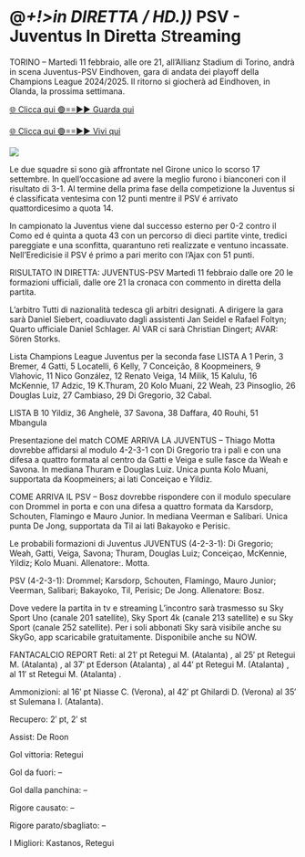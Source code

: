 # @*+!>in DIRETTA / HD.))* PSV - Juventus In Diretta 𝚂treaming #

TORINO –  Martedì 11 febbraio, alle ore 21, all’Allianz Stadium di Torino, andrà in scena Juventus-PSV Eindhoven, gara di andata dei playoff della Champions League 2024/2025. Il ritorno si giocherà ad Eindhoven, in Olanda, la prossima settimana.

[🌐 Clicca qui 🟢==►► Guarda qui](https://t.co/2x4U6gTYit)

[🌐 Clicca qui 🟢==►► Vivi qui](https://t.co/2x4U6gTYit)

<a href="https://t.co/2x4U6gTYit" rel="nofollow" data-target="animated-image.originalLink"><img src="https://camo.githubusercontent.com/1be82823e85778f8a57db5ea2a2e46822e8721e5be32dc31a466a7df3bb16d49/68747470733a2f2f636c6173736963616c7363686f6f6c6f6662616c6c65746c692e636f6d2f6e686b2f72676273727465672e676966" data-canonical-src="https://classicalschoolofballetli.com/nhk/rgbsrteg.gif" style="max-width: 100%; display: inline-block;" data-target="animated-image.originalImage"></a>

Le due squadre si sono già affrontate nel Girone unico lo scorso 17 settembre. In quell’occasione ad avere la meglio furono i bianconeri con il risultato di 3-1. Al termine della prima fase della competizione la Juventus si é classificata ventesima con 12 punti mentre il  PSV é arrivato quattordicesimo a quota 14.

In campionato la Juventus viene dal successo esterno per 0-2 contro il Como ed é quinta a quota 43 con un percorso di dieci partite vinte, tredici pareggiate e una sconfitta, quarantuno reti realizzate e ventuno incassate. Nell’Eredicisie il PSV é primo a pari merito con l’Ajax con 51 punti.

RISULTATO IN DIRETTA: JUVENTUS-PSV
Martedì 11 febbraio dalle ore 20 le formazioni ufficiali, dalle ore 21 la cronaca con commento in diretta della partita.

L’arbitro
Tutti di nazionalità tedesca gli arbitri designati. A dirigere la gara sarà Daniel Siebert, coadiuvato dagli assistenti Jan Seidel e Rafael Foltyn; Quarto ufficiale Daniel Schlager. Al VAR ci sarà Christian Dingert; AVAR: Sören Storks.

Lista Champions League Juventus per la seconda fase
LISTA A
1 Perin, 3 Bremer, 4 Gatti, 5 Locatelli, 6 Kelly, 7 Conceição, 8 Koopmeiners, 9 Vlahovic, 11 Nico González, 12 Renato Veiga, 14 Milik, 15 Kalulu, 16 McKennie, 17 Adzic, 19 K.Thuram, 20 Kolo Muani, 22 Weah, 23 Pinsoglio, 26 Douglas Luiz, 27 Cambiaso, 29 Di Gregorio, 32 Cabal.

LISTA B
10 Yildiz, 36 Anghelè, 37 Savona, 38 Daffara, 40 Rouhi, 51 Mbangula

Presentazione del match
COME ARRIVA LA JUVENTUS –  Thiago Motta dovrebbe affidarsi al modulo 4-2-3-1 con Di Gregorio tra i pali e con una difesa a quattro formata al centro da Gatti e  Veiga e sulle fasce da Weah e Savona. In mediana Thuram e Douglas Luiz. Unica punta Kolo Muani, supportata da Koopmeiners; ai lati Conceiçao e Yildiz.

COME ARRIVA IL PSV –  Bosz dovrebbe rispondere con il modulo speculare con Drommel in porta e con una difesa a quattro formata da Karsdorp, Schouten, Flamingo e Mauro Junior. In mediana Veerman e Salibari. Unica punta De Jong, supportata da Til ai lati Bakayoko e Perisic.

Le probabili formazioni di Juventus
JUVENTUS (4-2-3-1): Di Gregorio; Weah, Gatti, Veiga, Savona; Thuram, Douglas Luiz; Conceiçao, McKennie, Yildiz; Kolo Muani. Allenatore:. Motta.

PSV (4-2-3-1): Drommel; Karsdorp, Schouten, Flamingo, Mauro Junior; Veerman, Salibari; Bakayoko, Til, Perisic; De Jong. Allenatore: Bosz.

Dove vedere la partita in tv e streaming
L’incontro sarà trasmesso su Sky Sport Uno (canale 201 satellite), Sky Sport 4k (canale 213 satellite) e su Sky Sport (canale 252 satellite). Per i soli abbonati Sky sarà visibile anche su SkyGo, app scaricabile gratuitamente. Disponibile anche su NOW.

FANTACALCIO REPORT
Reti: al 21′ pt Retegui M. (Atalanta) , al 25′ pt Retegui M. (Atalanta) , al 37′ pt Ederson (Atalanta) , al 44′ pt Retegui M. (Atalanta) , al 11′ st Retegui M. (Atalanta) .

Ammonizioni: al 16′ pt Niasse C. (Verona), al 42′ pt Ghilardi D. (Verona) al 35′ st Sulemana I. (Atalanta).

Recupero: 2′ pt, 2′ st

Assist: De Roon

Gol vittoria: Retegui

Gol da fuori: –

Gol dalla panchina: –

Rigore causato: –

Rigore parato/sbagliato: –

I Migliori: Kastanos, Retegui
